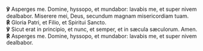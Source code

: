 **℣** Asperges me. Domine, hyssopo, et mundabor: lavabis me, et super
nivem dealbabor. Miserere mei, Deus, secundum magnam misericordiam
tuam.  
**℟** Gloria Patri, et Filio, et Spiritui Sancto.  
**℣** Sicut erat in principio, et nunc, et semper, et in sæcula
sæculorum. Amen.  
**℟** Asperges me. Domine, hyssopo, et mundabor: lavabis me, et super
nivem dealbabor.

